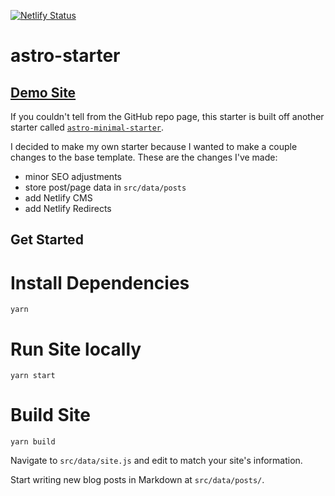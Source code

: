 [![Netlify Status](https://api.netlify.com/api/v1/badges/6a7baf29-1359-4b73-88cd-3204b797321c/deploy-status)](https://app.netlify.com/sites/jsjoeio-astro-starter/deploys)

# astro-starter

## [Demo Site](https://jsjoeio-astro-starter.netlify.app/)

If you couldn't tell from the GitHub repo page, this starter is built off another starter called [`astro-minimal-starter`](https://github.com/jaydanurwin/astro-minimal-starter).

I decided to make my own starter because I wanted to make a couple changes to the base template. These are the changes I've made:

- minor SEO adjustments
- store post/page data in `src/data/posts`
- add Netlify CMS
- add Netlify Redirects

## Get Started

# Install Dependencies

```shell
yarn
```

# Run Site locally

```shell
yarn start
```

# Build Site

```shell
yarn build
```

Navigate to `src/data/site.js` and edit to match your site's information.

Start writing new blog posts in Markdown at `src/data/posts/`.
